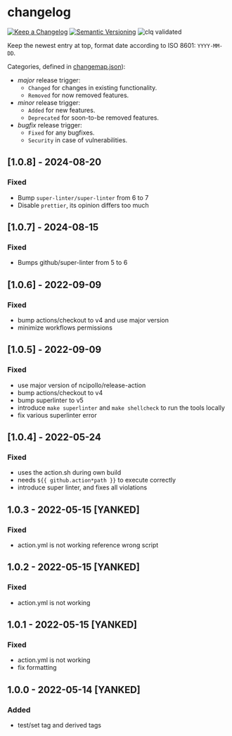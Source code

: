 # changelog

[![Keep a Changelog](https://img.shields.io/badge/Keep%20a%20Changelog-1.0.0-informational)](https://keepachangelog.com/en/1.0.0/)
[![Semantic Versioning](https://img.shields.io/badge/Sematic%20Versioning-2.0.0-informational)](https://semver.org/spec/v2.0.0.html)
![clq validated](https://img.shields.io/badge/clq-validated-success)

Keep the newest entry at top, format date according to ISO 8601: `YYYY-MM-DD`.

Categories, defined in [changemap.json](.github/clq/changemap.json)):

- *major* release trigger:
  - `Changed` for changes in existing functionality.
  - `Removed` for now removed features.
- *minor* release trigger:
  - `Added` for new features.
  - `Deprecated` for soon-to-be removed features.
- *bugfix* release trigger:
  - `Fixed` for any bugfixes.
  - `Security` in case of vulnerabilities.

## [1.0.8] - 2024-08-20

### Fixed

- Bump `super-linter/super-linter` from 6 to 7
- Disable `prettier`, its opinion differs too much

## [1.0.7] - 2024-08-15

### Fixed

- Bumps github/super-linter from 5 to 6

## [1.0.6] - 2022-09-09

### Fixed

- bump actions/checkout to v4 and use major version
- minimize workflows permissions

## [1.0.5] - 2022-09-09

### Fixed

- use major version of ncipollo/release-action
- bump actions/checkout to v4
- bump superlinter to v5
- introduce `make superlinter` and `make shellcheck` to run the tools locally
- fix various superlinter error

## [1.0.4] - 2022-05-24

### Fixed

- uses the action.sh during own build
- needs `${{ github.action*path }}` to execute correctly
- introduce super linter, and fixes all violations

## 1.0.3 - 2022-05-15 [YANKED]

### Fixed

- action.yml is not working reference wrong script

## 1.0.2 - 2022-05-15 [YANKED]

### Fixed

- action.yml is not working

## 1.0.1 - 2022-05-15 [YANKED]

### Fixed

- action.yml is not working
- fix formatting

## 1.0.0 - 2022-05-14 [YANKED]

### Added

- test/set tag and derived tags
